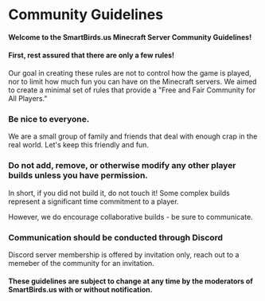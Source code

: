 # Community Guidelines
#### Welcome to the SmartBirds.us Minecraft Server Community Guidelines!

#### **First**, rest assured that there are only a few rules!

Our goal in creating these rules are not to control how the game is played, nor to limit how much fun you can have on the Minecraft servers. We aimed to create a minimal set of rules that provide a "Free and Fair Community for All Players."

### Be nice to everyone.

We are a small group of family and friends that deal with enough crap in the real world. Let's keep this friendly and fun.

### Do not add, remove, or otherwise modify any other player builds unless you have permission. 

In short, if you did not build it, do not touch it! Some complex builds represent a significant time commitment to a player. 

However, we do encourage collaborative builds - be sure to communicate.

### Communication should be conducted through Discord

Discord server membership is offered by invitation only, reach out to a memeber of the community for an invitation.

#### These guidelines are subject to change at any time by the moderators of SmartBirds.us with or without notification.
